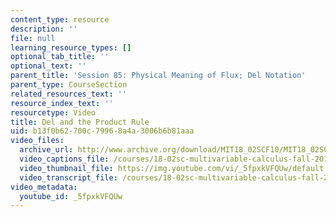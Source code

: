 ```yaml
---
content_type: resource
description: ''
file: null
learning_resource_types: []
optional_tab_title: ''
optional_text: ''
parent_title: 'Session 85: Physical Meaning of Flux; Del Notation'
parent_type: CourseSection
related_resources_text: ''
resource_index_text: ''
resourcetype: Video
title: Del and the Product Rule
uid: b13f0b62-700c-7996-8a4a-3006b6b81aaa
video_files:
  archive_url: http://www.archive.org/download/MIT18_02SCF10/MIT18_02SCF10Rec_62_300k.mp4
  video_captions_file: /courses/18-02sc-multivariable-calculus-fall-2010/b08af44066985396bd9ae22abb024c12_5fpxkVFQUw.vtt
  video_thumbnail_file: https://img.youtube.com/vi/_5fpxkVFQUw/default.jpg
  video_transcript_file: /courses/18-02sc-multivariable-calculus-fall-2010/da930a5193e28b250be03322108e00f2_5fpxkVFQUw.pdf
video_metadata:
  youtube_id: _5fpxkVFQUw
---
```

